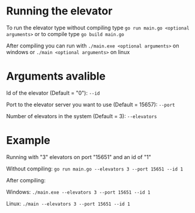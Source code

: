 Running the elevator
==========================================
To run the elevator type without compiling type `go run main.go <optional arguments>` or to compile type `go build main.go` 

After compiling you can run with `./main.exe <optional arguments>` on windows or `./main <optional arguments>` on linux 

Arguments avalible
==========================================
Id of the elevator (Default = "0"): `--id`

Port to the elevator server you want to use (Default = 15657): `--port`

Number of elevators in the system (Default = 3): `--elevators`

Example
==========================================
Running with "3" elevators on port "15651" and an id of "1"

Without compiling: `go run main.go --elevators 3 --port 15651 --id 1`

After compiling:

Windows: `./main.exe --elevators 3 --port 15651 --id 1`

Linux: `./main --elevators 3 --port 15651 --id 1`